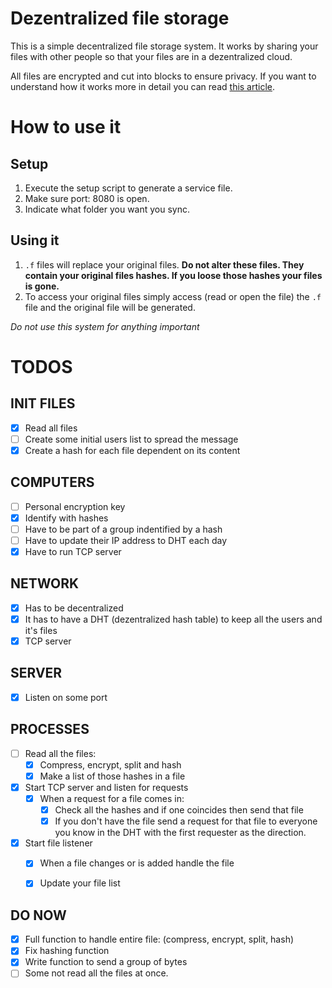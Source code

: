 # Dezentralized file storage
This is a simple decentralized file storage system.
It works by sharing your files with other people so that your files are in a dezentralized cloud.

All files are encrypted and cut into blocks to ensure privacy.
If you want to understand how it works more in detail you can read [this article](https://ipfs.io/#how).

# How to use it
## Setup
1. Execute the setup script to generate a service file.
2. Make sure port: 8080 is open.
3. Indicate what folder you want you sync.

## Using it
1. `.f` files will replace your original files. **Do not alter these files. They contain your original files hashes. If you loose those hashes your files is gone.**
2. To access your original files simply access (read or open the file) the `.f` file and the original file will be generated.

_Do not use this system for anything important_

# TODOS

INIT FILES
----
  - [x] Read all files
  - [ ] Create some initial users list to spread the message
  - [x] Create a hash for each file dependent on its content

COMPUTERS
----
  - [ ] Personal encryption key
  - [x] Identify with hashes
  - [ ] Have to be part of a group indentified by a hash
  - [ ] Have to update their IP address to DHT each day
  - [x] Have to run TCP server

NETWORK
----
  - [x] Has to be decentralized
  - [x] It has to have a DHT 
  (dezentralized hash table) to keep all the users and it's files
  - [x] TCP server

SERVER
----
  - [x] Listen on some port

PROCESSES
----
  - [ ] Read all the files:
    - [x] Compress, encrypt, split and hash
    - [x] Make a list of those hashes in a file
  - [x] Start TCP server and listen for requests
    - [x] When a request for a file comes in:
      - [x] Check all the hashes and if one coincides then send that file
      - [x] If you don't have the file send a request for 
        that file to everyone you know in the DHT 
        with the first requester as the direction.
  - [x] Start file listener
    - [x] When a file changes or is added handle the file
    - [x] Update your file list


DO NOW
----
  - [x] Full function to handle entire file: 
  (compress, encrypt, split, hash)
  - [x] Fix hashing function
  - [x] Write function to send a group of bytes
  - [ ] Some not read all the files at once.
